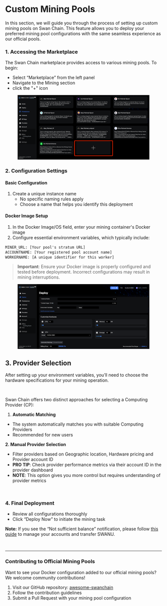 # Custom Mining Pools

In this section, we will guide you through the process of setting up custom mining pools on Swan Chain. This feature allows you to deploy your preferred mining pool configurations with the same seamless experience as our official pools.

### 1. Accessing the Marketplace <a href="#id-01f0" id="id-01f0"></a>

The Swan Chain marketplace provides access to various mining pools. To begin:

* Select “Marketplace” from the left panel
* Navigate to the Mining section
* click the "+" icon

<figure><img src="../../../.gitbook/assets/image (195).png" alt=""><figcaption></figcaption></figure>

### 2. Configuration Settings

#### Basic Configuration

1. Create a unique instance name
   * No specific naming rules apply
   * Choose a name that helps you identify this deployment

#### Docker Image Setup

1. In the Docker Image/OS field, enter your mining container's Docker image
2. Configure essential environment variables, which typically include:

```
MINER_URL: [Your pool's stratum URL]
ACCOUNTNAME: [Your registered pool account name]
WORKERNAME: [A unique identifier for this worker]
```

> **Important**: Ensure your Docker image is properly configured and tested before deployment. Incorrect configurations may result in mining interruptions.



<figure><img src="../../../.gitbook/assets/image (196).png" alt=""><figcaption></figcaption></figure>

## 3. Provider Selection <a href="#a831" id="a831"></a>

After setting up your environment variables, you’ll need to choose the hardware specifications for your mining operation.

<figure><img src="https://docs.swanchain.io/~gitbook/image?url=https%3A%2F%2Fmiro.medium.com%2Fv2%2Fresize%3Afit%3A700%2F0*zc0_x7GTIc6XlZa6&#x26;width=768&#x26;dpr=4&#x26;quality=100&#x26;sign=58e63629&#x26;sv=1" alt=""><figcaption></figcaption></figure>

Swan Chain offers two distinct approaches for selecting a Computing Provider (CP):

1. **Automatic Matching**

* The system automatically matches you with suitable Computing Providers
* Recommended for new users

**2. Manual Provider Selection**

* Filter providers based on Geographic location, Hardware pricing and Provider account ID
* **PRO TIP**: Check provider performance metrics via their account ID in the provider dashboard
* **NOTE**: This option gives you more control but requires understanding of provider metrics

<figure><img src="https://docs.swanchain.io/~gitbook/image?url=https%3A%2F%2Fmiro.medium.com%2Fv2%2Fresize%3Afit%3A700%2F0*_FJH5EGnuiluoYgc&#x26;width=768&#x26;dpr=4&#x26;quality=100&#x26;sign=3ff7fe95&#x26;sv=1" alt=""><figcaption></figcaption></figure>

### 4. Final Deployment <a href="#ab5d" id="ab5d"></a>

* Review all configurations thoroughly
* Click “Deploy Now” to initiate the mining task

**Note:** If you see the “Not sufficient balance” notification, please follow [this guide](getting-started.md) to manage your accounts and transfer SWANU.

<figure><img src="https://docs.swanchain.io/~gitbook/image?url=https%3A%2F%2Fmiro.medium.com%2Fv2%2Fresize%3Afit%3A700%2F0*DuZLFLjsRD5tXhUm&#x26;width=768&#x26;dpr=4&#x26;quality=100&#x26;sign=f6f9d373&#x26;sv=1" alt=""><figcaption></figcaption></figure>

***

### Contributing to Official Mining Pools

Want to see your Docker configuration added to our official mining pools? We welcome community contributions!

1. Visit our GitHub repository: [awesome-swanchain](https://github.com/swanchain/awesome-swanchain/tree/main)
2. Follow the contribution guidelines
3. Submit a Pull Request with your mining pool configuration

